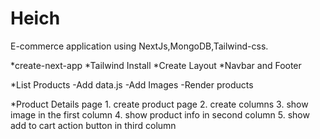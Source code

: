 # Heich

E-commerce application using NextJs,MongoDB,Tailwind-css.

*create-next-app
*Tailwind Install
*Create Layout
*Navbar and Footer

\*List Products
-Add data.js
-Add Images
-Render products

\*Product Details page 1. create product page 2. create columns 3. show image in the first column 4. show product info in second column 5. show add to cart action button in third column
